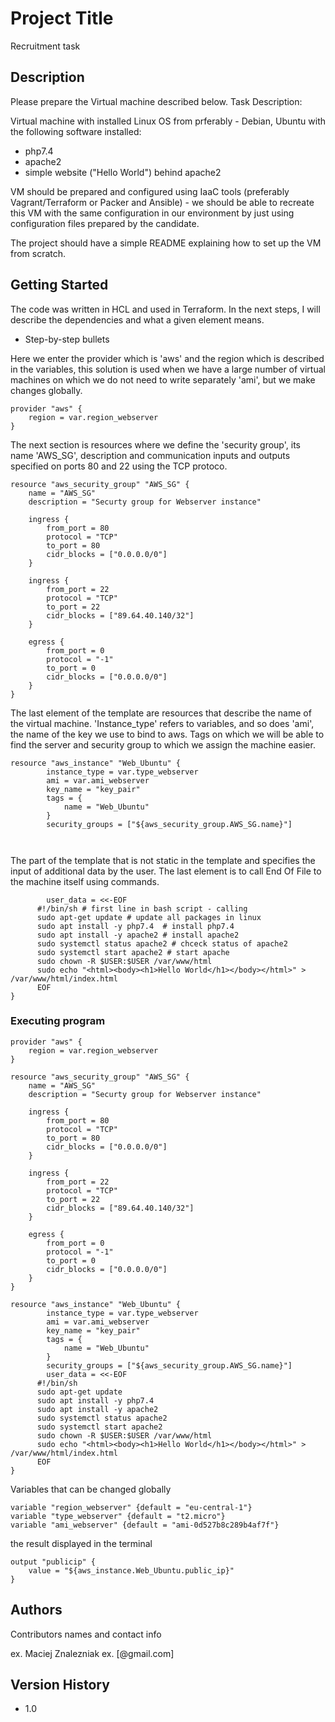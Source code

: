 # Project Title

Recruitment task

## Description

Please prepare the Virtual machine described below.
Task Description:

Virtual machine with installed Linux OS from prferably - Debian, Ubuntu with the following
software installed:
- php7.4
- apache2
- simple website ("Hello World") behind apache2

VM should be prepared and configured using IaaC tools (preferably Vagrant/Terraform or
Packer and Ansible) - we should be able to recreate this VM with the same configuration in
our environment by just using configuration files prepared by the candidate.

The project should have a simple README explaining how to set up the VM from scratch.

## Getting Started

The code was written in HCL and used in Terraform.
In the next steps, I will describe the dependencies and what a given element means.

* Step-by-step bullets

Here we enter the provider which is 'aws' and the region which is described in the variables, this solution is used when we have a large number of virtual machines on which we do not need to write separately 'ami', but we make changes globally.


```
provider "aws" {
    region = var.region_webserver
}

```

The next section is resources where we define the 'security group', its name 'AWS_SG', description and communication inputs and outputs specified on ports 80 and 22 using the TCP protoco.

```
resource "aws_security_group" "AWS_SG" {
    name = "AWS_SG"
    description = "Securty group for Webserver instance"

    ingress {
        from_port = 80
        protocol = "TCP"
        to_port = 80
        cidr_blocks = ["0.0.0.0/0"]
    }

    ingress {
        from_port = 22
        protocol = "TCP"
        to_port = 22
        cidr_blocks = ["89.64.40.140/32"]
    }

    egress {
        from_port = 0
        protocol = "-1"
        to_port = 0
        cidr_blocks = ["0.0.0.0/0"]
    }
}
```

The last element of the template are resources that describe the name of the virtual machine. 'Instance_type' refers to variables, and so does 'ami', the name of the key we use to bind to aws. Tags on which we will be able to find the server and security group to which we assign the machine easier.



```
resource "aws_instance" "Web_Ubuntu" {
        instance_type = var.type_webserver
        ami = var.ami_webserver
        key_name = "key_pair" 
        tags = {
            name = "Web_Ubuntu"
        }
        security_groups = ["${aws_security_group.AWS_SG.name}"]
        
        
```
The part of the template that is not static in the template and specifies the input of additional data by the user.
The last element is to call End Of File to the machine itself using commands.
```
        user_data = <<-EOF
      #!/bin/sh # first line in bash script - calling 
      sudo apt-get update # update all packages in linux 
      sudo apt install -y php7.4  # install php7.4
      sudo apt install -y apache2 # install apache2
      sudo systemctl status apache2 # chceck status of apache2
      sudo systemctl start apache2 # start apache 
      sudo chown -R $USER:$USER /var/www/html
      sudo echo "<html><body><h1>Hello World</h1></body></html>" > /var/www/html/index.html
      EOF
}

```
### Executing program



```
provider "aws" {
    region = var.region_webserver
}

resource "aws_security_group" "AWS_SG" {
    name = "AWS_SG"
    description = "Securty group for Webserver instance"

    ingress {
        from_port = 80
        protocol = "TCP"
        to_port = 80
        cidr_blocks = ["0.0.0.0/0"]
    }

    ingress {
        from_port = 22
        protocol = "TCP"
        to_port = 22
        cidr_blocks = ["89.64.40.140/32"]
    }

    egress {
        from_port = 0
        protocol = "-1"
        to_port = 0
        cidr_blocks = ["0.0.0.0/0"]
    }
}

resource "aws_instance" "Web_Ubuntu" {
        instance_type = var.type_webserver
        ami = var.ami_webserver
        key_name = "key_pair" 
        tags = {
            name = "Web_Ubuntu"
        }
        security_groups = ["${aws_security_group.AWS_SG.name}"]
        user_data = <<-EOF
      #!/bin/sh
      sudo apt-get update
      sudo apt install -y php7.4 
      sudo apt install -y apache2
      sudo systemctl status apache2
      sudo systemctl start apache2
      sudo chown -R $USER:$USER /var/www/html
      sudo echo "<html><body><h1>Hello World</h1></body></html>" > /var/www/html/index.html
      EOF
}

```
Variables that can be changed globally
```
variable "region_webserver" {default = "eu-central-1"}
variable "type_webserver" {default = "t2.micro"}
variable "ami_webserver" {default = "ami-0d527b8c289b4af7f"}

```
the result displayed in the terminal

```
output "publicip" {
    value = "${aws_instance.Web_Ubuntu.public_ip}"
}

```



## Authors

Contributors names and contact info

ex. Maciej Znalezniak
ex. [@gmail.com]

## Version History

* 1.0
   
    



